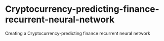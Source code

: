 # Cryptocurrency-predicting-finance-recurrent-neural-network
Creating a Cryptocurrency-predicting finance recurrent neural network

